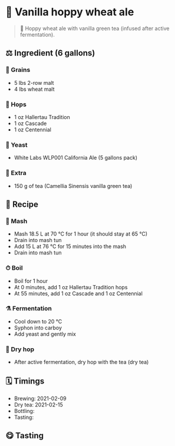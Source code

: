 # 🍺 Vanilla hoppy wheat ale

> 📝 Hoppy wheat ale with vanilla green tea (infused after active fermentation).

##  ⚖️ Ingredient (6 gallons)

### 🌾 Grains

* 5 lbs 2-row malt
* 4 lbs wheat malt

### 🌿 Hops

* 1 oz Hallertau Tradition
* 1 oz Cascade
* 1 oz Centennial

### 🧫 Yeast

* White Labs WLP001 California Ale (5 gallons pack)

### 🍃 Extra

* 150 g of tea (Camellia Sinensis vanilla green tea)

## 📖 Recipe

### 🚰 Mash

* Mash 18.5 L at 70 °C for 1 hour (it should stay at 65 °C)
* Drain into mash tun
* Add 15 L at 76 °C for 15 minutes into the mash
* Drain into mash tun

### ⏱  Boil

* Boil for 1 hour
* At 0 minutes, add 1 oz Hallertau Tradition hops
* At 55 minutes, add 1 oz Cascade and 1 oz Centennial

### ⚗️ Fermentation

* Cool down to 20 °C
* Syphon into carboy
* Add yeast and gently mix

### 🌵 Dry hop

* After active fermentation, dry hop with the tea (dry tea)

## 🗓 Timings

* Brewing: 2021-02-09
* Dry tea: 2021-02-15
* Bottling:
* Tasting:

## 😋 Tasting
